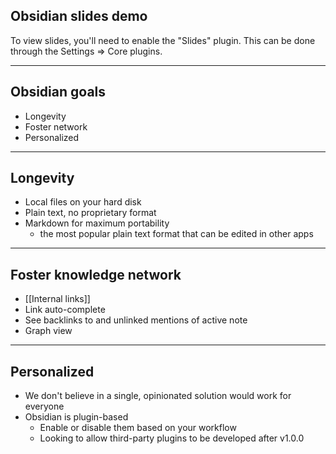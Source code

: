 ## Obsidian slides demo

To view slides, you'll need to enable the "Slides" plugin.
This can be done through the Settings => Core plugins.

---

## Obsidian goals

- Longevity
- Foster network
- Personalized

---

## Longevity

- Local files on your hard disk
- Plain text, no proprietary format
- Markdown for maximum portability
  - the most popular plain text format that can be edited in other apps

---

## Foster knowledge network

- [[Internal links]]
- Link auto-complete
- See backlinks to and unlinked mentions of active note
- Graph view

---

## Personalized

- We don't believe in a single, opinionated solution would work for everyone
- Obsidian is plugin-based
  - Enable or disable them based on your workflow
  - Looking to allow third-party plugins to be developed after v1.0.0
